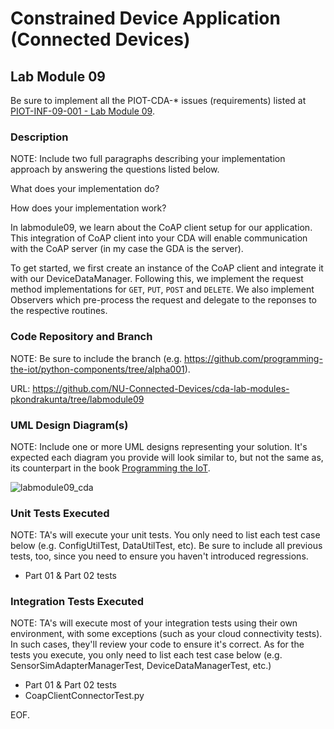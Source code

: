 # Constrained Device Application (Connected Devices)

## Lab Module 09

Be sure to implement all the PIOT-CDA-* issues (requirements) listed at [PIOT-INF-09-001 - Lab Module 09](https://github.com/orgs/programming-the-iot/projects/1#column-10488503).

### Description

NOTE: Include two full paragraphs describing your implementation approach by answering the questions listed below.

What does your implementation do? 

How does your implementation work?

In labmodule09, we learn about the CoAP client setup for our application. This integration of CoAP client into your CDA will enable communication with the CoAP server (in my case the GDA is the server).

To get started, we first create an instance of the CoAP client and integrate it with our DeviceDataManager. Following this, we implement the request method implementations for `GET`, `PUT`, `POST` and `DELETE`. We also implement Observers which pre-process the request and delegate to the reponses to the respective routines.

### Code Repository and Branch

NOTE: Be sure to include the branch (e.g. https://github.com/programming-the-iot/python-components/tree/alpha001).

URL: https://github.com/NU-Connected-Devices/cda-lab-modules-pkondrakunta/tree/labmodule09


### UML Design Diagram(s)

NOTE: Include one or more UML designs representing your solution. It's expected each
diagram you provide will look similar to, but not the same as, its counterpart in the
book [Programming the IoT](https://learning.oreilly.com/library/view/programming-the-internet/9781492081401/).

![labmodule09_cda](https://github.com/NU-Connected-Devices/lab-module-docs-pkondrakunta/blob/default/labmodule09/labmodule09_cda.png?raw=true)

### Unit Tests Executed

NOTE: TA's will execute your unit tests. You only need to list each test case below
(e.g. ConfigUtilTest, DataUtilTest, etc). Be sure to include all previous tests, too,
since you need to ensure you haven't introduced regressions.

- Part 01 & Part 02 tests

### Integration Tests Executed

NOTE: TA's will execute most of your integration tests using their own environment, with
some exceptions (such as your cloud connectivity tests). In such cases, they'll review
your code to ensure it's correct. As for the tests you execute, you only need to list each
test case below (e.g. SensorSimAdapterManagerTest, DeviceDataManagerTest, etc.)

- Part 01 & Part 02 tests
- CoapClientConnectorTest.py

EOF.

